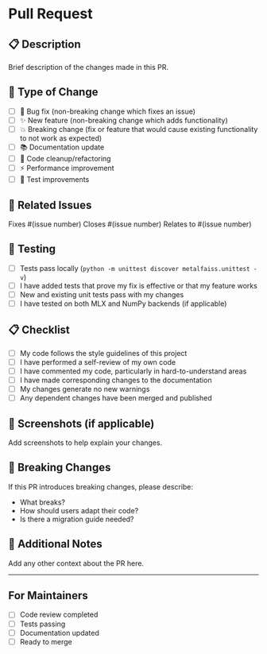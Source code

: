 # Pull Request

## 📋 Description
Brief description of the changes made in this PR.

## 🔧 Type of Change
- [ ] 🐛 Bug fix (non-breaking change which fixes an issue)
- [ ] ✨ New feature (non-breaking change which adds functionality)
- [ ] 💥 Breaking change (fix or feature that would cause existing functionality to not work as expected)
- [ ] 📚 Documentation update
- [ ] 🧹 Code cleanup/refactoring
- [ ] ⚡ Performance improvement
- [ ] 🧪 Test improvements

## 🎯 Related Issues
Fixes #(issue number)
Closes #(issue number)
Relates to #(issue number)

## 🧪 Testing
- [ ] Tests pass locally (`python -m unittest discover metalfaiss.unittest -v`)
- [ ] I have added tests that prove my fix is effective or that my feature works
- [ ] New and existing unit tests pass with my changes
- [ ] I have tested on both MLX and NumPy backends (if applicable)

## 📋 Checklist
- [ ] My code follows the style guidelines of this project
- [ ] I have performed a self-review of my own code
- [ ] I have commented my code, particularly in hard-to-understand areas
- [ ] I have made corresponding changes to the documentation
- [ ] My changes generate no new warnings
- [ ] Any dependent changes have been merged and published

## 📸 Screenshots (if applicable)
Add screenshots to help explain your changes.

## 🔄 Breaking Changes
If this PR introduces breaking changes, please describe:
- What breaks?
- How should users adapt their code?
- Is there a migration guide needed?

## 📝 Additional Notes
Add any other context about the PR here.

---

## For Maintainers
- [ ] Code review completed
- [ ] Tests passing
- [ ] Documentation updated
- [ ] Ready to merge
